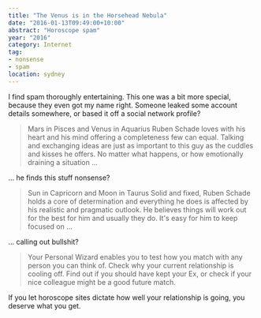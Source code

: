 ```yaml
---
title: "The Venus is in the Horsehead Nebula"
date: "2016-01-13T09:49:00+10:00"
abstract: "Horoscope spam"
year: "2016"
category: Internet
tag:
- nonsense
- spam
location: sydney
---
```

I find spam thoroughly entertaining. This one was a bit more special, because they even got my name right. Someone leaked some account details somewhere, or based it off a social network profile?

> Mars in Pisces and Venus in Aquarius
> Ruben Schade loves with his heart and his mind offering a completeness few can equal. Talking and exchanging ideas are just as important to this guy as the cuddles and kisses he offers. No matter what happens, or how emotionally draining a situation ... 

... he finds this stuff nonsense?

> Sun in Capricorn and Moon in Taurus
> Solid and fixed, Ruben Schade holds a core of determination and everything he does is affected by his realistic and pragmatic outlook. He believes things will work out for the best for him and usually they do. It's easy for him to keep focused on ... 

... calling out bullshit?

> Your Personal Wizard enables you to test how you match with any person you can think of. Check why your current relationship is cooling off. Find out if you should have kept your Ex, or check if your nice colleague might be a good future match.

If you let horoscope sites dictate how well your relationship is going, you deserve what you get.

